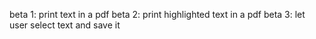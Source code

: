 beta 1: print text in a pdf
beta 2: print highlighted text in a pdf
beta 3: let user select text and save it